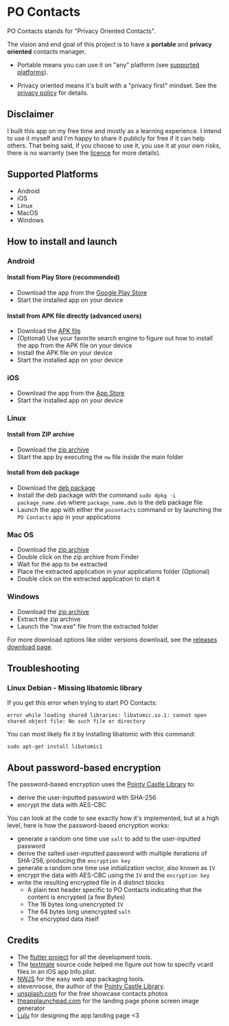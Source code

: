 # PO Contacts

PO Contacts stands for "Privacy Oriented Contacts".

The vision and end goal of this project is to have a **portable** and **privacy oriented** contacts manager.

* Portable means you can use it on "any" platform (see [supported platforms](#supported-platforms)).

* Privacy oriented means it's built with a "privacy first" mindset. See the [privacy policy](https://www.pocontacts.app/privacy) for details.

## Disclaimer

I built this app on my free time and mostly as a learning experience. I intend to use it myself and I'm happy to share it publicly for free if it can help others. That being said, if you choose to use it, you use it at your own risks, there is no warranty (see the [licence](./LICENSE) for more details).

## Supported Platforms

* Android
* iOS
* Linux
* MacOS
* Windows

## How to install and launch

### Android

#### Install from Play Store (recommended)

* Download the app from the [Google Play Store](https://play.google.com/store/apps/details?id=com.exlyo.pocontacts)
* Start the installed app on your device

#### Install from APK file directly (advanced users)

* Download the [APK file](https://github.com/androidseb/po-contacts/releases)
* (Optional) Use your favorite search engine to figure out how to install the app from the APK file on your device
* Install the APK file on your device
* Start the installed app on your device

### iOS

* Download the app from the [App Store](https://apps.apple.com/us/app/po-contacts/id1495556759)
* Start the installed app on your device

### Linux

#### Install from ZIP archive

* Download the [zip archive](https://github.com/androidseb/po-contacts/releases)
* Start the app by executing the `nw` file inside the main folder

#### Install from deb package

* Download the [deb package](https://github.com/androidseb/po-contacts/releases)
* Install the deb package with the command `sudo dpkg -i package_name.deb` where `package_name.deb` is the deb package file
* Launch the app with either the `pocontacts` command or by launching the `PO Contacts` app in your applications

### Mac OS

* Download the [zip archive](https://github.com/androidseb/po-contacts/releases)
* Double click on the zip archive from Finder
* Wait for the app to be extracted
* Place the extracted application in your applications folder (Optional)
* Double click on the extracted application to start it

### Windows

* Download the [zip archive](https://github.com/androidseb/po-contacts/releases)
* Extract the zip archive
* Launch the "nw.exe" file from the extracted folder

For more download options like older versions download, see the [releases download page](https://github.com/androidseb/po-contacts/releases).

## Troubleshooting

### Linux Debian - Missing libatomic library

If you get this error when trying to start PO Contacts:
```
error while loading shared libraries: libatomic.so.1: cannot open shared object file: No such file or directory
```
You can most likely fix it by installing libatomic with this command:
```
sudo apt-get install libatomic1
```

## About password-based encryption

The password-based encryption uses the [Pointy Castle Library](https://pub.dev/packages/pointycastle) to:
* derive the user-inputted password with SHA-256
* encrypt the data with AES-CBC

You can look at the code to see exactly how it's implemented, but at a high level, here is how the password-based encryption works:
* generate a random one time use `salt` to add to the user-inputted password
* derive the salted user-inputted password with multiple iterations of SHA-256, producing the `encryption key`
* generate a random one time use initialization vector, also known as `IV`
* encrypt the data with AES-CBC using the `IV` and the `encryption key`
* write the resulting encrypted file in 4 distinct blocks
  * A plain text header specific to PO Contacts indicating that the content is encrypted (a few Bytes)
  * The 16 bytes long unencrypted `IV`
  * The 64 bytes long unencrypted `salt`
  * The encrypted data itself

## Credits

* The [flutter project](https://flutter.dev/) for all the development tools.
* The [textmate](https://github.com/textmate/textmate/blob/master/Applications/TextMate/resources/Info.plist) source code helped me figure out how to specify vcard files in an iOS app Info.plist.
* [NWJS](https://nwjs.io/) for the easy web app packaging tools.
* stevenroose, the author of the [Pointy Castle Library](https://pub.dev/packages/pointycastle).
* [unsplash.com](https://unsplash.com/s/photos/human-face-smile) for the free showcase contacts photos
* [theapplaunchpad.com](https://theapplaunchpad.com) for the landing page phone screen image generator
* [Lulu](https://github.com/luluvann) for designing the app landing page <3
